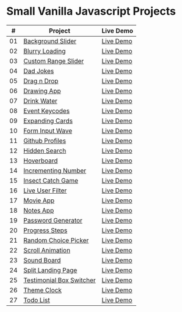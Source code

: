 # Small Vanilla Javascript Projects

|  #  | Project                                                                                                                            | Live Demo     |
| :-: | ---------------------------------------------------------------------------------------------------------------------------------- | ------------- |
| 01  | [Background Slider](https://github.com/alexmita04/Small-Vanilla-Javascript-Projects/tree/main/Background%20Slider)                 | [Live Demo]() |
| 02  | [Blurry Loading](https://github.com/alexmita04/Small-Vanilla-Javascript-Projects/tree/main/Blurry%20Loading)                       | [Live Demo]() |
| 03  | [Custom Range Slider](https://github.com/alexmita04/Small-Vanilla-Javascript-Projects/tree/main/Custom%20Range%20Slider)           | [Live Demo]() |
| 04  | [Dad Jokes](https://github.com/alexmita04/Small-Vanilla-Javascript-Projects/tree/main/Dad%20Jokes)                                 | [Live Demo]() |
| 05  | [Drag n Drop](https://github.com/alexmita04/Small-Vanilla-Javascript-Projects/tree/main/Drag%20n%20Drop)                           | [Live Demo]() |
| 06  | [Drawing App](https://github.com/alexmita04/Small-Vanilla-Javascript-Projects/tree/main/Drawing%20App)                             | [Live Demo]() |
| 07  | [Drink Water](https://github.com/alexmita04/Small-Vanilla-Javascript-Projects/tree/main/Drink%20Water)                             | [Live Demo]() |
| 08  | [Event Keycodes](https://github.com/alexmita04/Small-Vanilla-Javascript-Projects/tree/main/Event%20Keycodes)                       | [Live Demo]() |
| 09  | [Expanding Cards](https://github.com/alexmita04/Small-Vanilla-Javascript-Projects/tree/main/Expanding%20Cards)                     | [Live Demo]() |
| 10  | [Form Input Wave](https://github.com/alexmita04/Small-Vanilla-Javascript-Projects/tree/main/Form%20Input%20Wave)                     | [Live Demo]() |
| 11  | [Github Profiles](https://github.com/alexmita04/Small-Vanilla-Javascript-Projects/tree/main/Github%20Profiles)                     | [Live Demo]() |
| 12  | [Hidden Search](https://github.com/alexmita04/Small-Vanilla-Javascript-Projects/tree/main/Hidden%20Search)                         | [Live Demo]() |
| 13  | [Hoverboard](https://github.com/alexmita04/Small-Vanilla-Javascript-Projects/tree/main/Hoverboard)                                 | [Live Demo]() |
| 14  | [Incrementing Number](https://github.com/alexmita04/Small-Vanilla-Javascript-Projects/tree/main/Incrementing%20Number)             | [Live Demo]() |
| 15  | [Insect Catch Game](https://github.com/alexmita04/Small-Vanilla-Javascript-Projects/tree/main/Insect%20Catch%20Game)               | [Live Demo]() |
| 16  | [Live User Filter](https://github.com/alexmita04/Small-Vanilla-Javascript-Projects/tree/main/Live%20User%20Filter)                 | [Live Demo]() |
| 17  | [Movie App](https://github.com/alexmita04/Small-Vanilla-Javascript-Projects/tree/main/Movie%20App)                                 | [Live Demo]() |
| 18  | [Notes App](https://github.com/alexmita04/Small-Vanilla-Javascript-Projects/tree/main/Notes%20App)                                 | [Live Demo]() |
| 19  | [Password Generator](https://github.com/alexmita04/Small-Vanilla-Javascript-Projects/tree/main/Password%20Generator)               | [Live Demo]() |
| 20  | [Progress Steps](https://github.com/alexmita04/Small-Vanilla-Javascript-Projects/tree/main/Progress%20Steps)                       | [Live Demo]() |
| 21  | [Random Choice Picker](https://github.com/alexmita04/Small-Vanilla-Javascript-Projects/tree/main/Random%20Choice%20Picker)         | [Live Demo]() |
| 22  | [Scroll Animation](https://github.com/alexmita04/Small-Vanilla-Javascript-Projects/tree/main/Scroll%20Animation)                   | [Live Demo]() |
| 23  | [Sound Board](https://github.com/alexmita04/Small-Vanilla-Javascript-Projects/tree/main/Sound%20Board)                             | [Live Demo]() |
| 24  | [Split Landing Page](https://github.com/alexmita04/Small-Vanilla-Javascript-Projects/tree/main/Split%20Landing%20Page)             | [Live Demo]() |
| 25  | [Testimonial Box Switcher](https://github.com/alexmita04/Small-Vanilla-Javascript-Projects/tree/main/Testimonial%20Box%20Switcher) | [Live Demo]() |
| 26  | [Theme Clock](https://github.com/alexmita04/Small-Vanilla-Javascript-Projects/tree/main/Theme%20Clock)                             | [Live Demo]() |
| 27  | [Todo List](https://github.com/alexmita04/Small-Vanilla-Javascript-Projects/tree/main/Todo%20List)                                 | [Live Demo]() |

